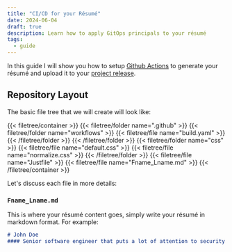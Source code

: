 ```yaml
---
title: "CI/CD for your Résumé"
date: 2024-06-04
draft: true
description: Learn how to apply GitOps principals to your résumé
tags:
  - guide
---
```


In this guide I will show you how to setup [Github Actions](https://docs.github.com/en/actions) to generate your résumé and upload it to your [project release](https://docs.github.com/en/repositories/releasing-projects-on-github).

## Repository Layout
The basic file tree that we will create will look like: 

{{< filetree/container >}}
  {{< filetree/folder name=".github" >}}
    {{< filetree/folder name="workflows" >}}
      {{< filetree/file name="build.yaml" >}}
    {{< /filetree/folder >}}
  {{< /filetree/folder >}}
  {{< filetree/folder name="css" >}}
    {{< filetree/file name="default.css" >}}
    {{< filetree/file name="normalize.css" >}}
  {{< /filetree/folder >}}
  {{< filetree/file name="Justfile" >}}
  {{< filetree/file name="Fname_Lname.md" >}}
{{< /filetree/container >}}

Let's discuss each file in more details:


### `Fname_Lname.md` 
This is where your résumé content goes, simply write your résumé in markdown format.
For example:

```markdown {filename="John_Doe.md"}
# John Doe
#### Senior software engineer that puts a lot of attention to security

```
